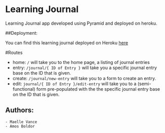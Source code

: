# Learning Journal

Learning Journal app developed using Pyramid and deployed on heroku.

##Deployment:

You can find this learning journal deployed on Heroku [here](https://amos-learning-journal.herokuapp.com/)


#Routes

- home: `/` will take you to the home page, a listing of journal entries 
- entry: `/journal/{ ID of Entry }` will take you a specific journal entry base on the ID that is given.
- create: `/journal/new-entry` will take you to a form to create an entry.
- edit: `journal/{ ID of Entry }/edit-entry` will take you to a (semi-functional) form pre-populated with the the specific journal entry base on the ID that is given.

## Authors:
    - Maelle Vance
    - Amos Boldor
